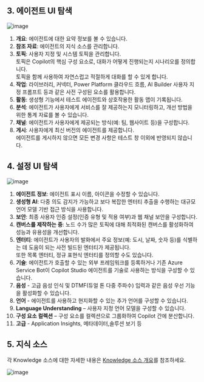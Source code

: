 ## 3. 에이전트 UI 탐색

  ![image](https://github.com/user-attachments/assets/182af76a-e297-4f5e-858f-7d8b7c78c072)

  1. **개요**: 에이전트에 대한 요약 정보를 볼 수 있습니다.
  2. **참조 자료**: 에이전트의 지식 소스를 관리합니다.
  3. **토픽**: 사용자 지정 및 시스템 토픽을 관리합니다.</br>
    토픽은 Copilot의 핵심 구성 요소로, 대화가 어떻게 진행되는지 시나리오를 정의합니다.</br>
    토픽을 함께 사용하여 자연스럽고 적절하게 대화를 할 수 있게 합니다.
  4. **작업**: 라이브러리, 커넥터, Power Platform 클라우드 흐름, AI Builder 사용자 지정 프롬프트 등과 같은 사전 구성된 요소를 활용합니다.
  5. **활동**: 생성형 기능에서 테스트 에이전트와 상호작용한 활동 맵이 기록됩니다.
  6. **분석**: 에이전트가 사용자에게 서비스를 잘 제공하는지 모니터링하고, 개선 방법을 위한 통계 자료를 볼 수 있습니다.
  7. **채널**: 에이전트가 사용자에게 제공되는 방식(예: 팀, 웹사이트 등)을 구성합니다.
  8. **게시**: 사용자에게 최신 버전의 에이전트를 제공합니다.</br>
     에이전트를 게시하지 않으면 모든 변경 사항은 테스트 창 이외에 반영되지 않습니다.

## 4. 설정 UI 탐색

![image](https://github.com/user-attachments/assets/56ef17b3-9132-40b7-84fc-5a2d40d5ec7e)

  1. **에이전트 정보**: 에이전트 표시 이름, 아이콘을 수정할 수 있습니다.
  2. **생성형 AI**: 다중 의도 감지가 가능하고 보다 복잡한 엔터티 추출을 수행하는 대규모 언어 모델 기반 접근 방식을 사용합니다.
  3. **보안**: 최종 사용자 인증 설정(인증 유형 및 적용 여부)과 웹 채널 보안을 구성합니다.
  4. **캔버스를 제작하는 중**: 노드 수가 많은 토픽에 대해 최적화된 캔버스를 활성화하여 성능과 유용성을 개선합니다.
  5. **엔터티**: 에이전트가 사용자의 발화에서 주요 정보(예: 도시, 날짜, 숫자 등)를 식별하는 데 도움이 되는 사전 빌드된 엔터티가 제공됩니다.</br>
    또한 목록 엔터티, 정규 표현식 엔터티를 정의할 수도 있습니다.
  6. **기술**: 에이전트가 호출할 수 있는 외부 프레임워크를 등록하거나 기존 Azure Service Bot이 Copilot Studio 에이전트를 기술로 사용하는 방식을 구성할 수 있습니다.
  7. **음성** - 고급 음성 인식 및 DTMF(듀얼 톤 다중 주파수) 입력과 같은 음성 우선 기능을 활성화할 수 있습니다.
  8. **언어** - 에이전트를 사용하고 현지화할 수 있는 추가 언어를 구성할 수 있습니다.
  9. **Language Understanding** – 사용자 지정 언어 모델을 구성할 수 있습니다.
  10. **구성 요소 컬렉션** – 구성 요소를 컬렉션으로 그룹화하여 Copilot 간에 분산합니다.
  11. **고급** - Application Insights, 메타데이터,솔루션 보기 등


## 5. 지식 소스

각 Knowledge 소스에 대한 자세한 내용은 <a href="https://learn.microsoft.com/en-us/microsoft-copilot-studio/knowledge-copilot-studio">Knowledge 소스 개요</a>를 참조하세요.

![image](https://github.com/user-attachments/assets/c9497ea2-9e85-4dd4-8f15-57778744309b)
